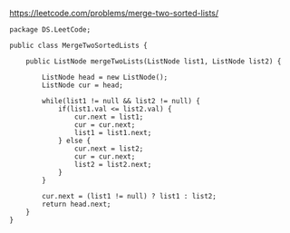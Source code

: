 https://leetcode.com/problems/merge-two-sorted-lists/

    package DS.LeetCode;

    public class MergeTwoSortedLists {
        
        public ListNode mergeTwoLists(ListNode list1, ListNode list2) {
            
            ListNode head = new ListNode();
            ListNode cur = head;
            
            while(list1 != null && list2 != null) {
                if(list1.val <= list2.val) {
                    cur.next = list1;
                    cur = cur.next;
                    list1 = list1.next;
                } else {
                    cur.next = list2;
                    cur = cur.next;
                    list2 = list2.next;
                }
            }
            
            cur.next = (list1 != null) ? list1 : list2;
            return head.next;
        }
    }
